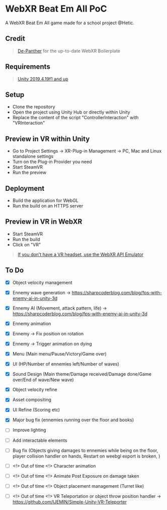 WebXR Beat Em All PoC
===========

A WebXR Beat Em All game made for a school project @Hetic.

## Credit  

>[De-Panther](https://github.com/De-Panther/unity-webxr-export) for the up-to-date WebXR Boilerplate

## Requirements
>[Unity 2019.4.19f1 and up](https://unity3d.com/fr/unity/qa/lts-releases) 

## Setup
- Clone the repository
- Open the project using Unity Hub or directly within Unity
- Replace the content of the script "ControllerInteraction" with "VRInteraction"

## Preview in VR within Unity
- Go to Project Settings -> XR-Plug-in Management -> PC, Mac and Linux standalone settings
- Turn on the Plug-in Provider you need
- Start SteamVR
- Run the preview

## Deployment
- Build the application for WebGL
- Run the build on an HTTPS server

## Preview in VR in WebXR
- Start SteamVR
- Run the build
- Click on "VR"
>[If you don't have a VR headset, use the WebXR API Emulator](https://chrome.google.com/webstore/detail/webxr-api-emulator/mjddjgeghkdijejnciaefnkjmkafnnje)

## To Do
- [x] Object velocity management
- [x] Ennemy wave generation -> https://sharpcoderblog.com/blog/fps-with-enemy-ai-in-unity-3d
- [x] Ennemy AI (Movement, attack pattern, life) -> https://sharpcoderblog.com/blog/fps-with-enemy-ai-in-unity-3d
- [x] Ennemy animation
- [x] Ennemy -> Fix position on rotation
- [x] Ennemy -> Trigger animation on dying
- [x] Menu (Main menu/Pause/Victory/Game over)
- [x] UI (HP/Number of ennemies left/Number of waves)
- [x] Sound Design (Main theme/Damage received/Damage done/Game over/End of wave/New wave)
- [x] Object velocity refine
- [x] Asset compositing
- [x] UI Refine (Scoring etc)
- [x] Major bug fix (ennemies running over the floor and books)
- [ ] Improve lighting
- [ ] Add interactable elements
- [ ] Bug fix (Objects giving damages to ennemies while being on the floor, player collision handler on hands, Restart on weebgl export is broken, )
- [ ] <!> Out of time <!> Character animation
- [ ] <!> Out of time <!> Animate Post Exposure on damage taken
- [ ] <!> Out of time <!> Object placement management (Turret like)
- [ ] <!> Out of time <!> VR Teleportation or object throw position handler -> https://github.com/IJEMIN/Simple-Unity-VR-Teleporter










